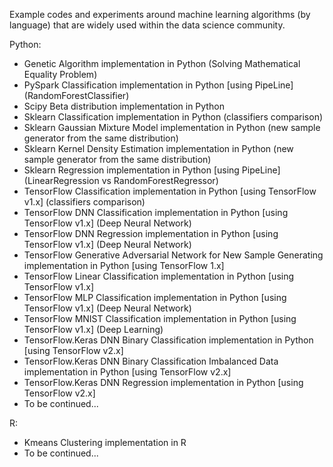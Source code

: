 Example codes and experiments around machine learning algorithms (by language) that are widely used within the data science community.

Python:
- Genetic Algorithm implementation in Python (Solving Mathematical Equality Problem)
- PySpark Classification implementation in Python [using PipeLine] (RandomForestClassifier)
- Scipy Beta distribution implementation in Python 
- Sklearn Classification implementation in Python (classifiers comparison)
- Sklearn Gaussian Mixture Model implementation in Python (new sample generator from the same distribution)
- Sklearn Kernel Density Estimation implementation in Python (new sample generator from the same distribution)
- Sklearn Regression implementation in Python [using PipeLine] (LinearRegression vs RandomForestRegressor) 
- TensorFlow Classification implementation in Python [using TensorFlow v1.x] (classifiers comparison)
- TensorFlow DNN Classification implementation in Python [using TensorFlow v1.x] (Deep Neural Network)
- TensorFlow DNN Regression implementation in Python [using TensorFlow v1.x] (Deep Neural Network)
- TensorFlow Generative Adversarial Network for New Sample Generating implementation in Python [using TensorFlow 1.x]
- TensorFlow Linear Classification implementation in Python [using TensorFlow v1.x]
- TensorFlow MLP Classification implementation in Python [using TensorFlow v1.x] (Deep Neural Network)
- TensorFlow MNIST Classification implementation in Python [using TensorFlow v1.x] (Deep Learning) 
- TensorFlow.Keras DNN Binary Classification implementation in Python [using TensorFlow v2.x] 
- TensorFlow.Keras DNN Binary Classification Imbalanced Data implementation in Python [using TensorFlow v2.x] 
- TensorFlow.Keras DNN Regression implementation in Python [using TensorFlow v2.x] 
- To be continued...
 
R:
- Kmeans Clustering implementation in R
- To be continued...

